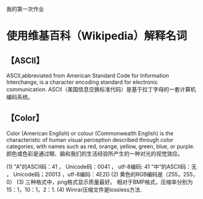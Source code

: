 我的第一次作业

# 使用维基百科（Wikipedia）解释名词


## [](#header-1)【ASCII】
ASCII,abbreviated from American Standard Code for Information Interchange, is a character encoding standard for electronic communication.
ASCII（美国信息交换标准代码）是基于拉丁字母的一套计算机编码系统。

## [](#header-2)【Color】
Color (American English) or colour (Commonwealth English) is the characteristic of human visual perception described through color categories, with names such as red, orange, yellow, green, blue, or purple.
颜色或色彩是通过眼、脑和我们的生活经验所产生的一种对光的视觉效应。

(1)
"A"的ASCII码：41 ， Unicode码：0041 ， utf-8编码: 41
“中”的ASCII码：无 ， Unicode码；20013 ，utf-8编码：4E2D
(2)
黄色的RGB编码是（255，255，0）
(3)
三种格式中，png格式显示质量最好。
相对于BMP格式，压缩率分别为15：1，10：1，2：1.
(4)
Winrar压缩文件是lossless方法.